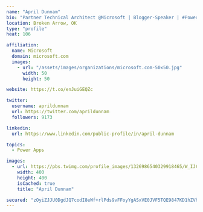 ```yaml
---
name: "April Dunnam"
bio: "Partner Technical Architect @Microsoft | Blogger-Speaker | #PowerApps, #PowerAutomate, #Office365, #SharePoint | #WIT | #Karaoke Queen"
location: Broken Arrow, OK
type: "profile"
heat: 106

affiliation:
  name: Microsoft
  domain: microsoft.com
  images:
    - url: "/assets/images/organizations/microsoft.com-50x50.jpg"
      width: 50
      height: 50

website: https://t.co/enJuiGEQZc

twitter:
  username: aprildunnam
  url: https://twitter.com/aprildunnam
  followers: 9173

linkedin:
  url: https://www.linkedin.com/public-profile/in/april-dunnam

topics:
  - Power Apps

images:
  - url: https://pbs.twimg.com/profile_images/1326986540329918465/W_IJ6Ih2_400x400.jpg
    width: 400
    height: 400
    isCached: true
    title: "April Dunnam"

secured: "zOyiZJJU0DgdJQ7codI8eWf+rlPds9vFFoyYgASxVE0JVF5TQE9847KD1hZVh7J+tWTmufdUD/2PeWqRF9na3+mMFXDinUaeZkC+/Sn3iDsNoLRMTl+yWPaxoE9h0JdkB1up8i+N/4MhIRz6cASXwkFkGnOYgpn7FxKYfg2HXOzLukUXoE+6AkcOU7BircQAeJpTzTAAw5AKQH3s/UO56+c+uxnsu6LwPgIr84tVGpv+WCFyq1SfrLQ71Mvkw1X8vWtrpo7hCwr9nLN4jnEAkiNITNk8hlU5UtfkFnqkRy4LXdrV4bRRVtwLuNIoL95vQPuQFJn47ZyNmZXh5pP7TEX2MYiqDsw1OQtfUM1bA+KkBuAY4t0pyCEdIoMjyIk8SeNNXaBVoZ1YXRH/1nba+Hh6tAjSHxw8yYewzwvtRm8=;MMjUBsrWhRMOHsmWEqWVCw=="
---
```


